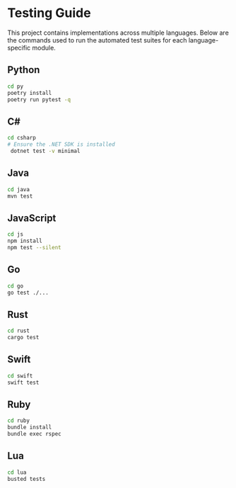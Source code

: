 # Testing Guide

This project contains implementations across multiple languages. Below are the commands used to run the automated test suites for each language-specific module.

## Python
```bash
cd py
poetry install
poetry run pytest -q
```

## C#
```bash
cd csharp
# Ensure the .NET SDK is installed
 dotnet test -v minimal
```

## Java
```bash
cd java
mvn test
```

## JavaScript
```bash
cd js
npm install
npm test --silent
```

## Go
```bash
cd go
go test ./...
```

## Rust
```bash
cd rust
cargo test
```

## Swift
```bash
cd swift
swift test
```

## Ruby
```bash
cd ruby
bundle install
bundle exec rspec
```

## Lua
```bash
cd lua
busted tests
```
